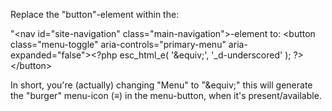 Replace the "button"-element within the: 

"&lt;nav id="site-navigation" class="main-navigation"&gt;-element to:
&lt;button class="menu-toggle" aria-controls="primary-menu" aria-expanded="false"&gt;&lt;?php esc_html_e( '&amp;equiv;', '_d-underscored' ); ?&gt;&lt;/button&gt; 

In short, you're (actually) changing "Menu" to "&amp;equiv;" this will generate the "burger" menu-icon (&equiv;) in the menu-button, when it's present/available.
